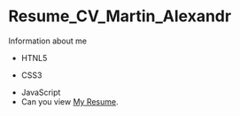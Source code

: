 # Resume_CV_Martin_Alexandr
Information about me
- HTNL5
* CSS3
+ JavaScript
+ Can you view [My Resume](https://martin21081989.github.io/Resume_CV_Martin_Alexandr/).
